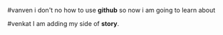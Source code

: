#vanven
i don't no how to use **github** so now i am going to learn about 



#venkat
I am adding my side of **story**.
